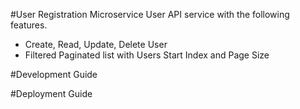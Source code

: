 #User Registration Microservice
User API service with the following features.
- Create, Read, Update, Delete User
- Filtered Paginated list with Users Start Index and Page Size

#Development Guide

#Deployment Guide

